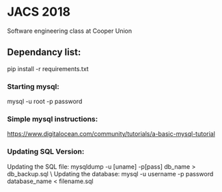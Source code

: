 # JACS 2018

Software engineering class at Cooper Union 

## Dependancy list: 
pip install -r requirements.txt

### Starting mysql: 
mysql -u root -p 
password

### Simple mysql instructions: 
https://www.digitalocean.com/community/tutorials/a-basic-mysql-tutorial


### Updating SQL Version: 
Updating the SQL file: mysqldump -u [uname] -p[pass] db_name > db_backup.sql \\
Updating the database: mysql -u username -p password database_name < filename.sql